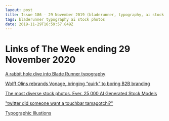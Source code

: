 ```yaml
---
layout: post
title: Issue 186 - 29 November 2019 (bladerunner, typography, ai stock photos)
tags: bladerunner typography ai stock photos
date: 2019-11-29T16:59:57.849Z
---
```

# Links of The Week ending 29 November 2020

<a href="https://typesetinthefuture.com/2016/06/19/bladerunner/" title="A rabbit hole dive into Blade Runner typography" alt="A rabbit hole dive into Blade Runner typography" target="_blank">A rabbit hole dive into Blade Runner typography</a>

<a href="https://www.itsnicethat.com/news/wolff-olins-vonage-rebrand-graphic-design-181119" title="Wolff Olins rebrands Vonage, bringing “quirk” to boring B2B branding" alt="Wolff Olins rebrands Vonage, bringing “quirk” to boring B2B branding" target="_blank">Wolff Olins rebrands Vonage, bringing “quirk” to boring B2B branding</a>

<a href="https://www.generative.photos/" title="The most diverse stock photos. Ever. 25,000 AI Generated Stock Models" alt="The most diverse stock photos. Ever. 25,000 AI Generated Stock Models" target="_blank">The most diverse stock photos. Ever. 25,000 AI Generated Stock Models</a>

<a href="https://twitter.com/gracecondition/status/1196280265821151232?s=20" title="twitter did someone want a touchbar tamagotchi?" alt="twitter did someone want a touchbar tamagotchi?" target="_blank">"twitter did someone want a touchbar tamagotchi?"</a>

<a href="https://www.typography.com/blog/typographic-illusions" title="Typographic Illustions" alt="Typographic Illustions" target="_blank">Typographic Illustions</a>